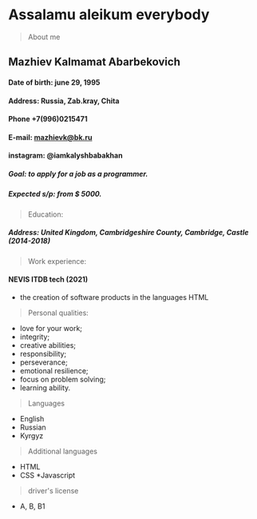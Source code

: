 # Assalamu aleikum everybody 
> About me
## Mazhiev Kalmamat Abarbekovich
#### Date of birth: june 29, 1995
#### Address: Russia, Zab.kray, Chita 
#### Phone +7(996)0215471
#### E-mail: mazhievk@bk.ru
#### instagram: @iamkalyshbabakhan
##### Goal: to apply for a job as a programmer.
##### Expected s/p: from $ 5000.

> Education:
##### Address: United Kingdom, Cambridgeshire County, Cambridge, Castle (2014-2018)
> Work experience:
#### NEVIS ITDB tech (2021)
* the creation of software products in the languages HTML
> Personal qualities:
* love for your work;
* integrity;
* creative abilities;
* responsibility;
* perseverance;
* emotional resilience;
* focus on problem solving;
* learning ability.
> Languages 
* English 
* Russian 
* Kyrgyz 

> Additional languages 
* HTML
* CSS 
*Javascript
> driver's license
* A, B, B1